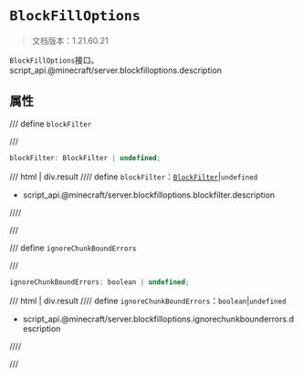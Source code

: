 # `BlockFillOptions`

> 文档版本：1.21.60.21

`BlockFillOptions`接口。script_api.@minecraft/server.blockfilloptions.description

## 属性

/// define
`blockFilter`


///

```js
blockFilter: BlockFilter | undefined;
```

/// html | div.result
//// define
`blockFilter`：[`BlockFilter`](./blockfilter.md)|`undefined`

- script_api.@minecraft/server.blockfilloptions.blockfilter.description


////

///


/// define
`ignoreChunkBoundErrors`


///

```js
ignoreChunkBoundErrors: boolean | undefined;
```

/// html | div.result
//// define
`ignoreChunkBoundErrors`：`boolean`|`undefined`

- script_api.@minecraft/server.blockfilloptions.ignorechunkbounderrors.description


////

///

